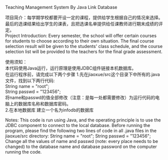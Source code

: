 Teaching Management System By Java Link Database

项目简介：每学期学校都要开设一定的课程，提供给学生根据自己的情况来选择。最后的选课结果给出学生的课表，且把选课名单提供给任课教师进行期末成绩的评定。   
Project Introduction: Every semester, the school will offer certain courses for students to choose according to their own situation.    The final course selection result will be given to the students' class schedule, and the course selection list will be provided to the teachers for the final grade assessment.

使用须知：  
本代码使用Java运行，运行原理是使用JDBC组件链接本机数据库。  
在运行程序前，请完成以下两个步骤
1.先在jiaoxue/src这个目录下中所有的.java文件，找到以下两行代码:  
		String name = "root";  
		String passwd = "123456";  
将name和passwd的值全部修改（注意：是每一处都需要修改）为运行代码的电脑上的数据库名称和数据库密码。  
2.在本地数据库 建立一个名为infodb的数据库



Notes:
This code is run using Java, and the operating principle is to use the JDBC component to connect to the local database.
Before running the program, please find the following two lines of code in all .java files in the jiaoxue/src directory:
		String name = "root";
		String passwd = "123456";
Change all the values ​​of name and passwd (note: every place needs to be changed) to the database name and database password on the computer running the code.

